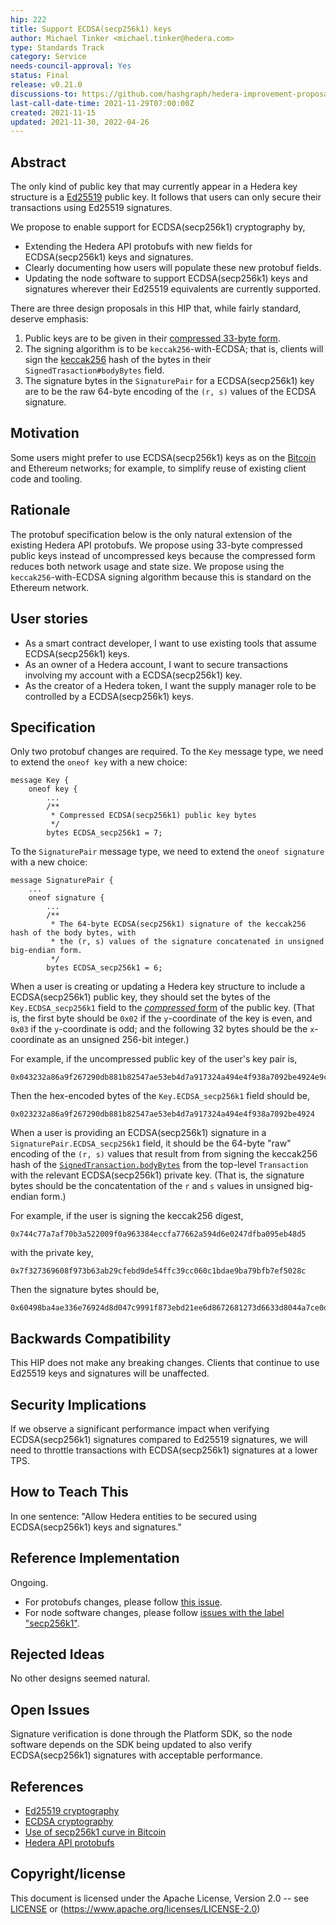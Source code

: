 ```yaml
---
hip: 222
title: Support ECDSA(secp256k1) keys
author: Michael Tinker <michael.tinker@hedera.com>
type: Standards Track
category: Service
needs-council-approval: Yes
status: Final
release: v0.21.0
discussions-to: https://github.com/hashgraph/hedera-improvement-proposal/discussions/221
last-call-date-time: 2021-11-29T07:00:00Z
created: 2021-11-15
updated: 2021-11-30, 2022-04-26
---
```


## Abstract

The only kind of public key that may currently appear in a Hedera key structure is a [Ed25519](https://ed25519.cr.yp.to/) public key. It follows that users can only secure their transactions using Ed25519 signatures.

We propose to enable support for ECDSA(secp256k1) cryptography by,
- Extending the Hedera API protobufs with new fields for ECDSA(secp256k1) keys and signatures.
- Clearly documenting how users will populate these new protobuf fields.
- Updating the node software to support ECDSA(secp256k1) keys and signatures wherever their Ed25519 equivalents are currently supported.

There are three design proposals in this HIP that, while fairly standard, deserve emphasis:
1. Public keys are to be given in their [compressed 33-byte form](https://en.bitcoin.it/wiki/Elliptic_Curve_Digital_Signature_Algorithm).
2. The signing algorithm is to be `keccak256`-with-ECDSA; that is, clients will sign the [keccak256](https://en.wikipedia.org/wiki/SHA-3) hash of the bytes in their `SignedTrasaction#bodyBytes` field.
3. The signature bytes in the `SignaturePair` for a ECDSA(secp256k1) key are to be the raw 64-byte encoding of the `(r, s)` values of the ECDSA signature.

## Motivation

Some users might prefer to use ECDSA(secp256k1) keys as on the [Bitcoin](https://en.bitcoin.it/wiki/Secp256k1) and
Ethereum networks; for example, to simplify reuse of existing client code and tooling.

## Rationale

The protobuf specification below is the only natural extension of the existing Hedera API protobufs. We propose using 33-byte 
compressed public keys instead of uncompressed keys because the compressed form reduces both network usage and state size. We 
propose using the `keccak256`-with-ECDSA signing algorithm because this is standard on the Ethereum network. 

## User stories

- As a smart contract developer, I want to use existing tools that assume ECDSA(secp256k1) keys.
- As an owner of a Hedera account, I want to secure transactions involving my account with a ECDSA(secp256k1) key. 
- As the creator of a Hedera token, I want the supply manager role to be controlled by a ECDSA(secp256k1) keys.
  
## Specification

Only two protobuf changes are required. To the `Key` message type, we need to extend the `oneof key` with a new choice:
```
message Key {
    oneof key {
        ...
        /**
         * Compressed ECDSA(secp256k1) public key bytes
         */
        bytes ECDSA_secp256k1 = 7;
```
To the `SignaturePair` message type, we need to extend the `oneof signature` with a new choice:
```
message SignaturePair {
    ...
    oneof signature {
        ...
        /**
         * The 64-byte ECDSA(secp256k1) signature of the keccak256 hash of the body bytes, with
         * the (r, s) values of the signature concatenated in unsigned big-endian form.
         */
        bytes ECDSA_secp256k1 = 6;
```

When a user is creating or updating a Hedera key structure to include a ECDSA(secp256k1) public key, they should set the bytes of the `Key.ECDSA_secp256k1` field to the [_compressed_ form](https://en.bitcoin.it/wiki/Elliptic_Curve_Digital_Signature_Algorithm) of the public key. (That is, the first byte should be `0x02` if the `y`-coordinate of the key is even, and `0x03` if the `y`-coordinate is odd; and the following 32 bytes should be the `x`-coordinate as an unsigned 256-bit integer.)

For example, if the uncompressed public key of the user's key pair is,
```
0x043232a86a9f267290db881b82547ae53eb4d7a917324a494e4f938a7092be4924e9c4e57a4469664ec57d4688a1c100945f8772308701739b86bc2745d2dbb0f6
``` 
Then the hex-encoded bytes of the `Key.ECDSA_secp256k1` field should be,
```
0x023232a86a9f267290db881b82547ae53eb4d7a917324a494e4f938a7092be4924
```

When a user is providing an ECDSA(secp256k1) signature in a `SignaturePair.ECDSA_secp256k1` field, it should be the 64-byte "raw" encoding of the `(r, s)` values that result from from signing the keccak256 hash of the [`SignedTransaction.bodyBytes`](https://hashgraph.github.io/hedera-protobufs/#proto.SignedTransaction) from the top-level `Transaction` with the relevant ECDSA(secp256k1) private key. (That is, the signature bytes should be the concatentation of the `r` and `s` values in unsigned big-endian form.) 

For example, if the user is signing the keccak256 digest,
```
0x744c77a7af70b3a522009f0a963384eccfa77662a594d6e0247dfba095eb48d5
```
with the private key,
```
0x7f327369608f973b63ab29cfebd9de54ffc39cc060c1bdae9ba79bfb7ef5028c
```
Then the signature bytes should be,
```
0x60498ba4ae336e76924d8d047c9991f873ebd21ee6d8672681273d6633d8044a7ce0d3f0203587f085fcd3d5a9c3ba72cbf7eef5a4771cfb14415f01618cc831
```

## Backwards Compatibility

This HIP does not make any breaking changes. Clients that continue to use Ed25519 keys and signatures will be unaffected.

## Security Implications

If we observe a significant performance impact when verifying ECDSA(secp256k1) signatures compared to Ed25519 signatures,
we will need to throttle transactions with ECDSA(secp256k1) signatures at a lower TPS.

## How to Teach This

In one sentence: "Allow Hedera entities to be secured using ECDSA(secp256k1) keys and signatures."

## Reference Implementation

Ongoing.
- For protobufs changes, please follow [this issue](https://github.com/hashgraph/hedera-protobufs/issues/110).
- For node software changes, please follow [issues with the label "secp256k1"](https://github.com/hashgraph/hedera-services/issues?q=is%3Aopen+is%3Aissue+label%3Asecp256k1).

## Rejected Ideas

No other designs seemed natural. 

## Open Issues

Signature verification is done through the Platform SDK, so the node software depends on the SDK being updated 
to also verify ECDSA(secp256k1) signatures with acceptable performance.

## References

- [Ed25519 cryptography](https://ed25519.cr.yp.to/)
- [ECDSA cryptography](https://en.bitcoin.it/wiki/Elliptic_Curve_Digital_Signature_Algorithm)
- [Use of secp256k1 curve in Bitcoin](https://en.bitcoin.it/wiki/Secp256k1)
- [Hedera API protobufs](https://hashgraph.github.io/hedera-protobufs)

## Copyright/license

This document is licensed under the Apache License, Version 2.0 -- see [LICENSE](../LICENSE) or (https://www.apache.org/licenses/LICENSE-2.0)
